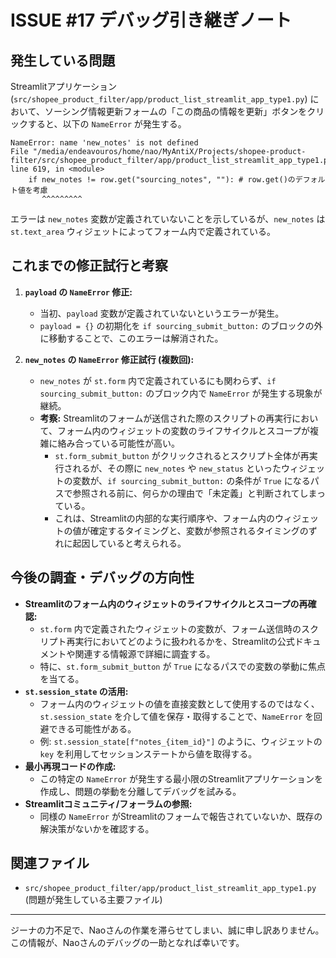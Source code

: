 # ISSUE #17 デバッグ引き継ぎノート

## 発生している問題

Streamlitアプリケーション (`src/shopee_product_filter/app/product_list_streamlit_app_type1.py`) において、ソーシング情報更新フォームの「この商品の情報を更新」ボタンをクリックすると、以下の `NameError` が発生する。

```
NameError: name 'new_notes' is not defined
File "/media/endeavouros/home/nao/MyAntiX/Projects/shopee-product-filter/src/shopee_product_filter/app/product_list_streamlit_app_type1.py", line 619, in <module>
    if new_notes != row.get("sourcing_notes", ""): # row.get()のデフォルト値を考慮
       ^^^^^^^^^
```

エラーは `new_notes` 変数が定義されていないことを示しているが、`new_notes` は `st.text_area` ウィジェットによってフォーム内で定義されている。

## これまでの修正試行と考察

1.  **`payload` の `NameError` 修正:**
    *   当初、`payload` 変数が定義されていないというエラーが発生。
    *   `payload = {}` の初期化を `if sourcing_submit_button:` のブロックの外に移動することで、このエラーは解消された。

2.  **`new_notes` の `NameError` 修正試行 (複数回):**
    *   `new_notes` が `st.form` 内で定義されているにも関わらず、`if sourcing_submit_button:` のブロック内で `NameError` が発生する現象が継続。
    *   **考察:** Streamlitのフォームが送信された際のスクリプトの再実行において、フォーム内のウィジェットの変数のライフサイクルとスコープが複雑に絡み合っている可能性が高い。
        *   `st.form_submit_button` がクリックされるとスクリプト全体が再実行されるが、その際に `new_notes` や `new_status` といったウィジェットの変数が、`if sourcing_submit_button:` の条件が `True` になるパスで参照される前に、何らかの理由で「未定義」と判断されてしまっている。
        *   これは、Streamlitの内部的な実行順序や、フォーム内のウィジェットの値が確定するタイミングと、変数が参照されるタイミングのずれに起因していると考えられる。

## 今後の調査・デバッグの方向性

*   **Streamlitのフォーム内のウィジェットのライフサイクルとスコープの再確認:**
    *   `st.form` 内で定義されたウィジェットの変数が、フォーム送信時のスクリプト再実行においてどのように扱われるかを、Streamlitの公式ドキュメントや関連する情報源で詳細に調査する。
    *   特に、`st.form_submit_button` が `True` になるパスでの変数の挙動に焦点を当てる。
*   **`st.session_state` の活用:**
    *   フォーム内のウィジェットの値を直接変数として使用するのではなく、`st.session_state` を介して値を保存・取得することで、`NameError` を回避できる可能性がある。
    *   例: `st.session_state[f"notes_{item_id}"]` のように、ウィジェットの `key` を利用してセッションステートから値を取得する。
*   **最小再現コードの作成:**
    *   この特定の `NameError` が発生する最小限のStreamlitアプリケーションを作成し、問題の挙動を分離してデバッグを試みる。
*   **Streamlitコミュニティ/フォーラムの参照:**
    *   同様の `NameError` がStreamlitのフォームで報告されていないか、既存の解決策がないかを確認する。

## 関連ファイル

*   `src/shopee_product_filter/app/product_list_streamlit_app_type1.py` (問題が発生している主要ファイル)

---
ジーナの力不足で、Naoさんの作業を滞らせてしまい、誠に申し訳ありません。
この情報が、Naoさんのデバッグの一助となれば幸いです。
